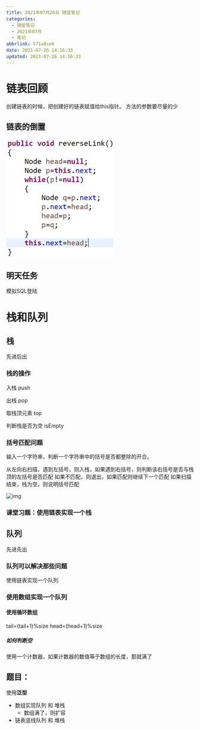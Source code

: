 ```yaml
---
title: 2021年07月26日 随堂笔记
categories:
  - 随堂笔记
  - 2021年07月
  - 笔记
abbrlink: 571a8ce6
date: 2021-07-26 14:16:33
updated: 2021-07-26 14:16:33
---
```

# 链表回顾
创建链表的时候，把创建好的链表赋值给this指针。
方法的参数要尽量的少

## 链表的倒置
![image-20210726142352908](https://raw.githubusercontent.com/lanlan2017/images/master/Blog/Sum/20210726142353.png)

## 明天任务

模拟SQL登陆

# 栈和队列

## 栈

先进后出

### 栈的操作

入栈 push

出栈 pop

取栈顶元素 top

判断栈是否为空 isEmpty

### 括号匹配问题
输入一个字符串，判断一个字符串中的括号是否都整除的开合。

从左向右扫描，遇到左括号，则入栈，如果遇到右括号，则判断该右括号是否与栈顶的左括号是否匹配
如果不匹配，则退出，如果匹配则继续下一个匹配
如果扫描结束，栈为空，则说明括号匹配

![img](https://upload-images.jianshu.io/upload_images/2124101-f693dfa37c55e665.png?imageMogr2/auto-orient/strip|imageView2/2/format/webp)

### 课堂习题：使用链表实现一个栈



## 队列

先进先出

### 队列可以解决那些问题


使用链表实现一个队列
### 使用数组实现一个队列

#### 使用循环数组
tail=(tail+1)%size
head=(head+1)%size


##### 如何判断空
使用一个计数器，如果计数器的数值等于数组的长度，那就满了



## 题目：
使用**泛型**
- 数组实现队列 和 堆栈
  - 数组满了，则扩容
- 链表竖线队列 和 堆栈
